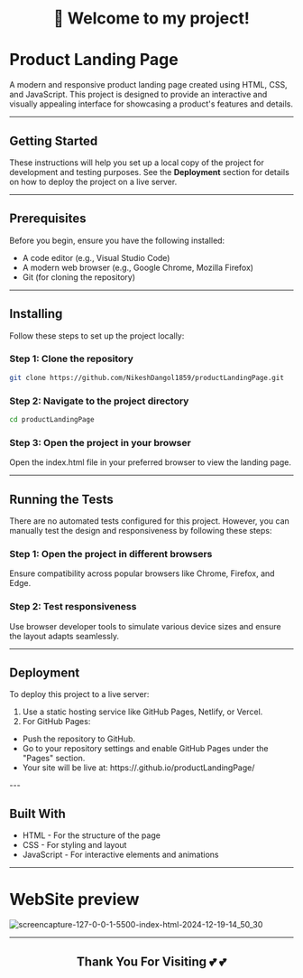 <div align='center'>
<h1> 🎉  Welcome to my project! </h1>
</div>

# Product Landing Page

A modern and responsive product landing page created using HTML, CSS, and JavaScript. This project is designed to provide an interactive and visually appealing interface for showcasing a product's features and details.

---

## Getting Started

These instructions will help you set up a local copy of the project for development and testing purposes. See the **Deployment** section for details on how to deploy the project on a live server.

---

## Prerequisites

Before you begin, ensure you have the following installed:

- A code editor (e.g., Visual Studio Code)
- A modern web browser (e.g., Google Chrome, Mozilla Firefox)
- Git (for cloning the repository)

---

## Installing

Follow these steps to set up the project locally:

### Step 1: Clone the repository

```bash
git clone https://github.com/NikeshDangol1859/productLandingPage.git
```

### Step 2: Navigate to the project directory

```bash
cd productLandingPage
```

### Step 3: Open the project in your browser

Open the index.html file in your preferred browser to view the landing page.

---

## Running the Tests

There are no automated tests configured for this project. However, you can manually test the design and responsiveness by following these steps:

### Step 1: Open the project in different browsers

Ensure compatibility across popular browsers like Chrome, Firefox, and Edge.

### Step 2: Test responsiveness

Use browser developer tools to simulate various device sizes and ensure the layout adapts seamlessly.

---

## Deployment

To deploy this project to a live server:

1. Use a static hosting service like GitHub Pages, Netlify, or Vercel.
2. For GitHub Pages:
<ul>
  <li>Push the repository to GitHub.</li>
  <li>Go to your repository settings and enable GitHub Pages under the "Pages" section.</li>
  <li>Your site will be live at: https://<your-username>.github.io/productLandingPage/</li>
</ul>
---
    
## Built With

<ul>
  <li>HTML - For the structure of the page</li>
  <li>CSS - For styling and layout</li>
  <li>JavaScript - For interactive elements and animations</li>
</ul>

---

# WebSite preview

![screencapture-127-0-0-1-5500-index-html-2024-12-19-14_50_30](https://github.com/user-attachments/assets/7f86eb9d-0d05-4692-b18d-0ce90789986d)

---
<div align="center">
  
## Thank You For Visiting :two_hearts: :two_hearts:

</div>





